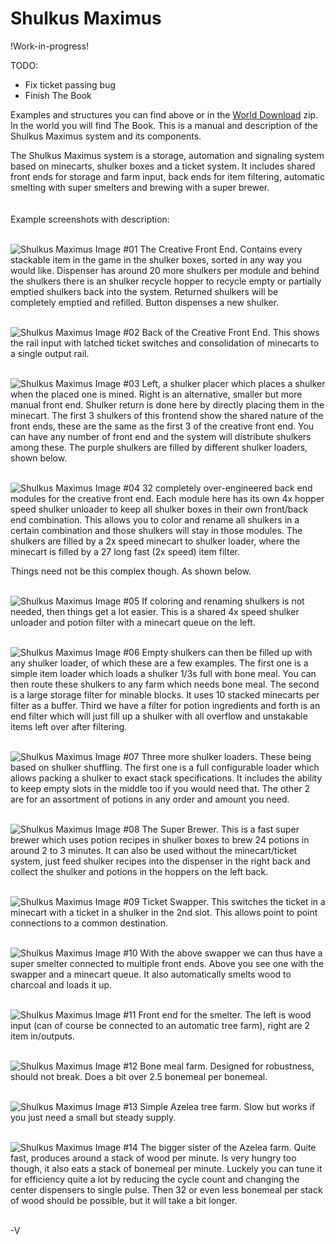 # Shulkus Maximus

!Work-in-progress!

TODO:
- Fix ticket passing bug
- Finish The Book

Examples and structures you can find above or in the [World Download](https://github.com/Vampyric-OC/Shulkus-Maximus/raw/main/Shulkus%20Maximus.zip) zip.
In the world you will find The Book. This is a manual and description of the Shulkus Maximus system and its components.

The Shulkus Maximus system is a storage, automation and signaling system based on minecarts, shulker boxes and a ticket system.
It includes shared front ends for storage and farm input, back ends for item filtering, automatic smelting with super smelters and brewing with a super brewer.
<br/><br/><br/>
Example screenshots with description:
<br/><br/>

![Shulkus Maximus Image #01](https://raw.githubusercontent.com/Vampyric-OC/Shulkus-Maximus/main/Screenshots/Shulkus_Maximus_01.png)
The Creative Front End.
Contains every stackable item in the game in the shulker boxes, sorted in any way you would like.
Dispenser has around 20 more shulkers per module and behind the shulkers there is an shulker recycle hopper to recycle empty or partially emptied shulkers back into the system. Returned shulkers will be completely emptied and refilled.
Button dispenses a new shulker.
<br/><br/>

![Shulkus Maximus Image #02](https://raw.githubusercontent.com/Vampyric-OC/Shulkus-Maximus/main/Screenshots/Shulkus_Maximus_02.png)
Back of the Creative Front End.
This shows the rail input with latched ticket switches and consolidation of minecarts to a single output rail.
<br/><br/>

![Shulkus Maximus Image #03](https://raw.githubusercontent.com/Vampyric-OC/Shulkus-Maximus/main/Screenshots/Shulkus_Maximus_03.png)
Left, a shulker placer which places a shulker when the placed one is mined.
Right is an alternative, smaller but more manual front end.
Shulker return is done here by directly placing them in the minecart.
The first 3 shulkers of this frontend show the shared nature of the front ends, these are the same as the first 3 of the creative front end.
You can have any number of front end and the system will distribute shulkers among these.
The purple shulkers are filled by different shulker loaders, shown below.
<br/><br/>

![Shulkus Maximus Image #04](https://raw.githubusercontent.com/Vampyric-OC/Shulkus-Maximus/main/Screenshots/Shulkus_Maximus_04.png)
32 completely over-engineered back end modules for the creative front end.
Each module here has its own 4x hopper speed shulker unloader to keep all shulker boxes in their own front/back end combination.
This allows you to color and rename all shulkers in a certain combination and those shulkers will stay in those modules.
The shulkers are filled by a 2x speed minecart to shulker loader, where the minecart is filled by a 27 long fast (2x speed) item filter.

Things need not be this complex though. As shown below.
<br/><br/>

![Shulkus Maximus Image #05](https://raw.githubusercontent.com/Vampyric-OC/Shulkus-Maximus/main/Screenshots/Shulkus_Maximus_05.png)
If coloring and renaming shulkers is not needed, then things get a lot easier.
This is a shared 4x speed shulker unloader and potion filter with a minecart queue on the left.
<br/><br/>

![Shulkus Maximus Image #06](https://raw.githubusercontent.com/Vampyric-OC/Shulkus-Maximus/main/Screenshots/Shulkus_Maximus_06.png)
Empty shulkers can then be filled up with any shulker loader, of which these are a few examples.
The first one is a simple item loader which loads a shulker 1/3s full with bone meal.
You can then route these shulkers to any farm which needs bone meal.
The second is a large storage filter for minable blocks. It uses 10 stacked minecarts per filter as a buffer.
Third we have a filter for potion ingredients and forth is an end filter which will just fill up a shulker with all overflow and unstakable items left over after filtering.
<br/><br/>

![Shulkus Maximus Image #07](https://raw.githubusercontent.com/Vampyric-OC/Shulkus-Maximus/main/Screenshots/Shulkus_Maximus_07.png)
Three more shulker loaders. These being based on shulker shuffling.
The first one is a full configurable loader which allows packing a shulker to exact stack specifications.
It includes the ability to keep empty slots in the middle too if you would need that.
The other 2 are for an assortment of potions in any order and amount you need.
<br/><br/>

![Shulkus Maximus Image #08](https://raw.githubusercontent.com/Vampyric-OC/Shulkus-Maximus/main/Screenshots/Shulkus_Maximus_08.png)
The Super Brewer.
This is a fast super brewer which uses potion recipes in shulker boxes to brew 24 potions in around 2  to 3 minutes.
It can also be used without the minecart/ticket system, just feed shulker recipes into the dispenser in the right back and collect the shulker and potions in the hoppers on the left back.
<br/><br/>

![Shulkus Maximus Image #09](https://raw.githubusercontent.com/Vampyric-OC/Shulkus-Maximus/main/Screenshots/Shulkus_Maximus_09.png)
Ticket Swapper.
This switches the ticket in a minecart with a ticket in a shulker in the 2nd slot.
This allows point to point connections to a common destination.
<br/><br/>

![Shulkus Maximus Image #10](https://raw.githubusercontent.com/Vampyric-OC/Shulkus-Maximus/main/Screenshots/Shulkus_Maximus_10.png)
With the above swapper we can thus have a super smelter connected to multiple front ends.
Above you see one with the swapper and a minecart queue.
It also automatically smelts wood to charcoal and loads it up.
<br/><br/>

![Shulkus Maximus Image #11](https://raw.githubusercontent.com/Vampyric-OC/Shulkus-Maximus/main/Screenshots/Shulkus_Maximus_11.png)
Front end for the smelter.
The left is wood input (can of course be connected to an automatic tree farm), right are 2 item in/outputs.
<br/><br/>

![Shulkus Maximus Image #12](https://raw.githubusercontent.com/Vampyric-OC/Shulkus-Maximus/main/Screenshots/Shulkus_Maximus_12.png)
Bone meal farm. Designed for robustness, should not break.
Does a bit over 2.5 bonemeal per bonemeal.
<br/><br/>

![Shulkus Maximus Image #13](https://raw.githubusercontent.com/Vampyric-OC/Shulkus-Maximus/main/Screenshots/Shulkus_Maximus_13.png)
Simple Azelea tree farm. Slow but works if you just need a small but steady supply.
<br/><br/>

![Shulkus Maximus Image #14](https://raw.githubusercontent.com/Vampyric-OC/Shulkus-Maximus/main/Screenshots/Shulkus_Maximus_14.png)
The bigger sister of the Azelea farm. Quite fast, produces around a stack of wood per minute.
Is very hungry too though, it also eats a stack of bonemeal per minute.
Luckely you can tune it for efficiency quite a lot by reducing the cycle count and changing the center dispensers to single pulse.
Then 32 or even less bonemeal per stack of wood should be possible, but it will take a bit longer.
<br/><br/>

-V
